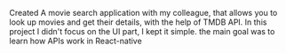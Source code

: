 Created A movie search application with my colleague, that allows you to look up movies and get their details, with the help of TMDB API.
In this project I didn't focus on the UI part, I kept it simple. the main goal was to learn how APIs work in React-native 
